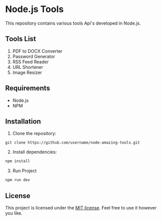 # Node.js Tools

This repository contains various tools Api's developed in Node.js.

## Tools List

1. PDF to DOCX Converter
2. Password Generator
3. RSS Feed Reader
4. URL Shortener
5. Image Resizer

## Requirements

- Node.js
- NPM

## Installation

1. Clone the repository:

`git clone https://github.com/username/node-amazing-tools.git`

2. Install dependencies:

```bash
npm install
```

3. Run Project

```bash
npm run dev
```

## License

This project is licensed under the [MIT license](https://opensource.org/licenses/MIT). Feel free to use it however you like.
